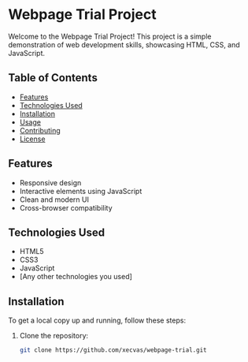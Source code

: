 # Webpage Trial Project

Welcome to the Webpage Trial Project! This project is a simple demonstration of web development skills, showcasing HTML, CSS, and JavaScript.

## Table of Contents

- [Features](#features)
- [Technologies Used](#technologies-used)
- [Installation](#installation)
- [Usage](#usage)
- [Contributing](#contributing)
- [License](#license)

## Features

- Responsive design
- Interactive elements using JavaScript
- Clean and modern UI
- Cross-browser compatibility

## Technologies Used

- HTML5
- CSS3
- JavaScript
- [Any other technologies you used]

## Installation

To get a local copy up and running, follow these steps:

1. Clone the repository:
   ```bash
   git clone https://github.com/xecvas/webpage-trial.git
